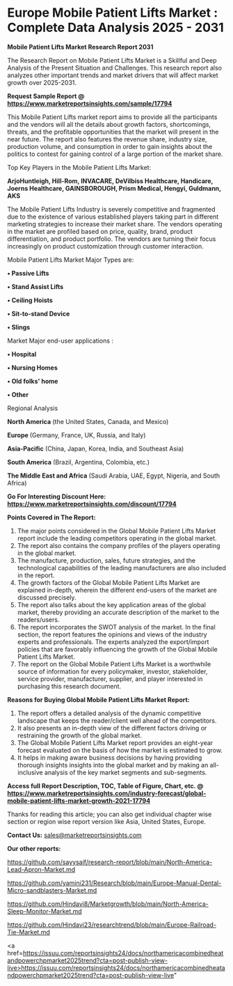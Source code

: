 # Europe Mobile Patient Lifts Market : Complete Data Analysis 2025 - 2031

<strong>Mobile Patient Lifts Market Research Report 2031</strong>

The Research Report on Mobile Patient Lifts Market is a Skillful and Deep Analysis of the Present Situation and Challenges. This research report also analyzes other important trends and market drivers that will affect market growth over 2025-2031.

<strong>Request Sample Report @ <a href=https://www.marketreportsinsights.com/sample/17794>https://www.marketreportsinsights.com/sample/17794</a></strong>

This Mobile Patient Lifts market report aims to provide all the participants and the vendors will all the details about growth factors, shortcomings, threats, and the profitable opportunities that the market will present in the near future. The report also features the revenue share, industry size, production volume, and consumption in order to gain insights about the politics to contest for gaining control of a large portion of the market share.

Top Key Players in the Mobile Patient Lifts Market:

<strong>ArjoHuntleigh, Hill-Rom, INVACARE, DeVilbiss Healthcare, Handicare, Joerns Healthcare, GAINSBOROUGH, Prism Medical, Hengyi, Guldmann, AKS</strong>

The Mobile Patient Lifts Industry is severely competitive and fragmented due to the existence of various established players taking part in different marketing strategies to increase their market share. The vendors operating in the market are profiled based on price, quality, brand, product differentiation, and product portfolio. The vendors are turning their focus increasingly on product customization through customer interaction.

Mobile Patient Lifts Market Major Types are:

<strong>• Passive Lifts

• Stand Assist Lifts

• Ceiling Hoists

• Sit-to-stand Device

• Slings</strong>

Market Major end-user applications :

<strong>• Hospital

• Nursing Homes

• Old folks' home

• Other</strong>

Regional Analysis

</u><strong><b>North America</b></strong> (the United States, Canada, and Mexico)

<strong><b>Europe </b></strong>(Germany, France, UK, Russia, and Italy)

<strong><b>Asia-Pacific</b></strong> (China, Japan, Korea, India, and Southeast Asia)

<strong><b>South America</b></strong> (Brazil, Argentina, Colombia, etc.)

<strong><b>The Middle East and Africa</b></strong> (Saudi Arabia, UAE, Egypt, Nigeria, and South Africa)

<strong>Go For Interesting Discount Here: <a href=https://www.marketreportsinsights.com/discount/17794>https://www.marketreportsinsights.com/discount/17794</a></strong>

<strong>Points Covered in The Report:</strong>
<ol>
  <li>The major points considered in the Global Mobile Patient Lifts Market report include the leading competitors operating in the global market.</li>
  <li>The report also contains the company profiles of the players operating in the global market.</li>
  <li>The manufacture, production, sales, future strategies, and the technological capabilities of the leading manufacturers are also included in the report.</li>
  <li>The growth factors of the Global Mobile Patient Lifts Market are explained in-depth, wherein the different end-users of the market are discussed precisely.</li>
  <li>The report also talks about the key application areas of the global market, thereby providing an accurate description of the market to the readers/users.</li>
  <li>The report incorporates the SWOT analysis of the market. In the final section, the report features the opinions and views of the industry experts and professionals. The experts analyzed the export/import policies that are favorably influencing the growth of the Global Mobile Patient Lifts Market.</li>
  <li>The report on the Global Mobile Patient Lifts Market is a worthwhile source of information for every policymaker, investor, stakeholder, service provider, manufacturer, supplier, and player interested in purchasing this research document.</li>
</ol>
<strong>Reasons for Buying Global Mobile Patient Lifts Market Report:</strong>

<ol>
  <li>The report offers a detailed analysis of the dynamic competitive landscape that keeps the reader/client well ahead of the competitors.</li>
  <li>It also presents an in-depth view of the different factors driving or restraining the growth of the global market.</li>
  <li>The Global Mobile Patient Lifts Market report provides an eight-year forecast evaluated on the basis of how the market is estimated to grow.</li>
  <li>It helps in making aware business decisions by having providing thorough insights insights into the global market and by making an all-inclusive analysis of the key market segments and sub-segments.</li>
</ol>
<strong>Access full Report Description, TOC, Table of Figure, Chart, etc. @ <a href=https://www.marketreportsinsights.com/industry-forecast/global-mobile-patient-lifts-market-growth-2021-17794>https://www.marketreportsinsights.com/industry-forecast/global-mobile-patient-lifts-market-growth-2021-17794</a></strong>


Thanks for reading this article; you can also get individual chapter wise section or region wise report version like Asia, United States, Europe.

<strong>Contact Us:</strong>
sales@marketreportsinsights.com

<strong>Our other reports:</strong>

<a href=https://github.com/sayysaif/research-report/blob/main/North-America-Lead-Apron-Market.md>https://github.com/sayysaif/research-report/blob/main/North-America-Lead-Apron-Market.md</a>

<a href=https://github.com/yamini231/Research/blob/main/Europe-Manual-Dental-Micro-sandblasters-Market.md>https://github.com/yamini231/Research/blob/main/Europe-Manual-Dental-Micro-sandblasters-Market.md</a>

<a href=https://github.com/Hindavi8/Marketgrowth/blob/main/North-America-Sleep-Monitor-Market.md>https://github.com/Hindavi8/Marketgrowth/blob/main/North-America-Sleep-Monitor-Market.md</a>

<a href=https://github.com/Hindavi23/researchtrend/blob/main/Europe-Railroad-Tie-Market.md>https://github.com/Hindavi23/researchtrend/blob/main/Europe-Railroad-Tie-Market.md</a>

<a href=https://issuu.com/reportsinsights24/docs/northamericacombinedheatandpowerchpmarket2025trend?cta=post-publish-view-live>https://issuu.com/reportsinsights24/docs/northamericacombinedheatandpowerchpmarket2025trend?cta=post-publish-view-live</a>"
